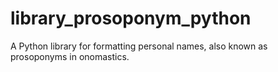 # library_prosoponym_python
A Python library for formatting personal names, also known as prosoponyms in onomastics.
